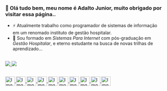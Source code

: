 ### 👋 Olá tudo bem, meu nome é Adalto Junior, muito obrigado por visitar essa página.. 


- ⚡ Atualmente trabalho como programador de sistemas de informação em um renomado instituto de gestão hospitalar.
- 🔭 Sou formado em *Sistemas Para Internet* com pós-graduação em *Gestão Hospitalar*, e eterno estudante na busca de novas trilhas de aprendizado... 

<br/>
  <!--
  - Adicionando carrão de estatísticas do GitHub || Você pode passar um parâmetro de consulta '&hide=' para ocultar quaisquer estatísticas específicas com valores       separados por vírgulas. Opções:&hide=stars,commits,prs,issues,contribs  
  - Com temas embutidos, você pode personalizar a aparência do cartão sem fazer nenhuma personalização manual. Use &theme=THEME_NAME. 
  Ex. dark, radical, merko, gruvbox, , tokyonight, onedark, cobalt, synthwave, highcontrast, dracula.
  - Tema transparente:  Este tema é otimizado para ter uma boa aparência nos temas padrão claro e escuro do GitHub. Você pode ativar este tema usando o &theme=transparentparâmetro da seguinte forma:
  -->

<div>  
  <a href="https://github.com/adalto20https://cdn.jsdelivr.net/gh/devicons/devicon/icons/mysql/mysql-original.svg1/github-readme-stats"/>
  <img src="https://github-readme-stats.vercel.app/api?username=adalto2019&hide=prs,issues&show_icons=true&dracula&theme=transparent"/>
  <img src="https://github-readme-stats.vercel.app/api/top-langs/?username=adalto2019&layout=compact&dracula&theme=transparent"/>
</div>
 
 ## <!-- linha -->
 
<div> <!--Site: https://devicon.dev-->
  <img alt="Img HTML5" width=30px align="center" src="https://cdn.jsdelivr.net/gh/devicons/devicon/icons/html5/html5-original.svg"/>
  <img alt="Img CSS3" width=30px align="center" src="https://cdn.jsdelivr.net/gh/devicons/devicon/icons/css3/css3-original.svg"/>           
  <img alt="Img JavaScript" width=30px align="center" src="https://cdn.jsdelivr.net/gh/devicons/devicon/icons/javascript/javascript-original.svg"/>  
  <img alt="Img Python" width=30px align="center" src="https://cdn.jsdelivr.net/gh/devicons/devicon/icons/python/python-original.svg"/>
  <img alt="Img Java" width=30px align="center" src="https://cdn.jsdelivr.net/gh/devicons/devicon/icons/java/java-original.svg"/>
  <img alt="Img MySql" width=30px align="center" src="https://cdn.jsdelivr.net/gh/devicons/devicon/icons/mysql/mysql-original.svg"/>
  <img alt="Img SqlServer" width=30px align="center" src="https://cdn.jsdelivr.net/gh/devicons/devicon/icons/microsoftsqlserver/microsoftsqlserver-plain.svg"/>
  <img alt="Img VScode" width=30px align="center" src="https://cdn.jsdelivr.net/gh/devicons/devicon/icons/vscode/vscode-original.svg"/>  
  <img alt="Img Pycharm" width=30px align="center" src="https://cdn.jsdelivr.net/gh/devicons/devicon/icons/pycharm/pycharm-original.svg"/>
  <img alt="Img React" width=30px align="center" src="https://cdn.jsdelivr.net/gh/devicons/devicon/icons/react/react-original.svg"/>
</div>

## <!-- linha -->
 
<!--![Snake animation](https://github.com/adalto2019/adalto2019/blob/output/github-contribuition-grid-snake.svg)-->
 

